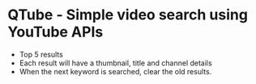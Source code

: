 # QTube - Simple video search using YouTube APIs

+ Top 5 results
+ Each result will have a thumbnail, title and channel details
+ When the next keyword is searched, clear the old results.
